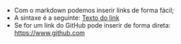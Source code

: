 * Com o markdown podemos inserir links de forma fácil;
* A sintaxe é a seguinte: [Texto do link](link)
* Se for um link do GitHub pode inserir de forma direta: https://www.github.com